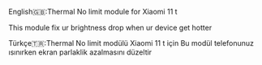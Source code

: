 English🇬🇧:Thermal No limit module for Xiaomi 11 t 

This module fix ur brightness drop when ur device get hotter



Türkçe🇹🇷:Thermal No limit modülü Xiaomi 11 t için
Bu modül telefonunuz ısınırken ekran parlaklik azalmasını düzeltir
